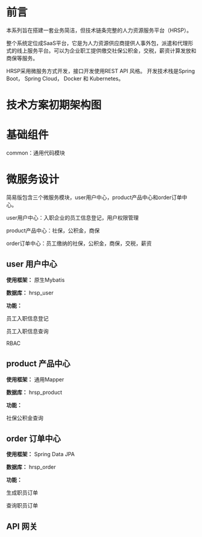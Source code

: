 # 前言

本系列旨在搭建一套业务简洁，但技术链条完整的人力资源服务平台（HRSP）。

整个系统定位成SaaS平台，它是为人力资源供应商提供人事外包，派遣和代理形式的线上服务平台。可以为企业职工提供缴交社保公积金，交税，薪资计算发放和商保等服务。

HRSP采用微服务方式开发，接口开发使用REST API 风格。 开发技术栈是Spring Boot， Spring Cloud， Docker 和 Kubernetes。

# 技术方案初期架构图

# 基础组件

common：通用代码模块

# 微服务设计

简易版包含三个微服务模块，user用户中心，product产品中心和order订单中心。

user用户中心：入职企业的员工信息登记，用户权限管理

product产品中心：社保，公积金，商保

order订单中心：员工缴纳的社保，公积金，商保，交税，薪资

## user 用户中心

**使用框架：** 原生Mybatis

**数据库：** hrsp_user

**功能：**

员工入职信息登记

员工入职信息查询

RBAC

## product 产品中心

**使用框架：** 通用Mapper

**数据库：** hrsp_product

**功能：**

社保公积金查询

## order 订单中心

**使用框架：** Spring Data JPA

**数据库：** hrsp_order

**功能：**

生成职员订单

查询职员订单

## API 网关

